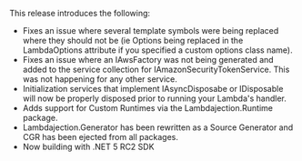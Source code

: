 This release introduces the following:

- Fixes an issue where several template symbols were being replaced where they should not be (ie Options being replaced in the LambdaOptions attribute if you specified a custom options class name).
- Fixes an issue where an IAwsFactory was not being generated and added to the service collection for IAmazonSecurityTokenService.  This was not happening for any other service.
- Initialization services that implement IAsyncDisposabe or IDisposable will now be properly disposed prior to running your Lambda's handler.
- Adds support for Custom Runtimes via the Lambdajection.Runtime package. 
- Lambdajection.Generator has been rewritten as a Source Generator and CGR has been ejected from all packages.
- Now building with .NET 5 RC2 SDK